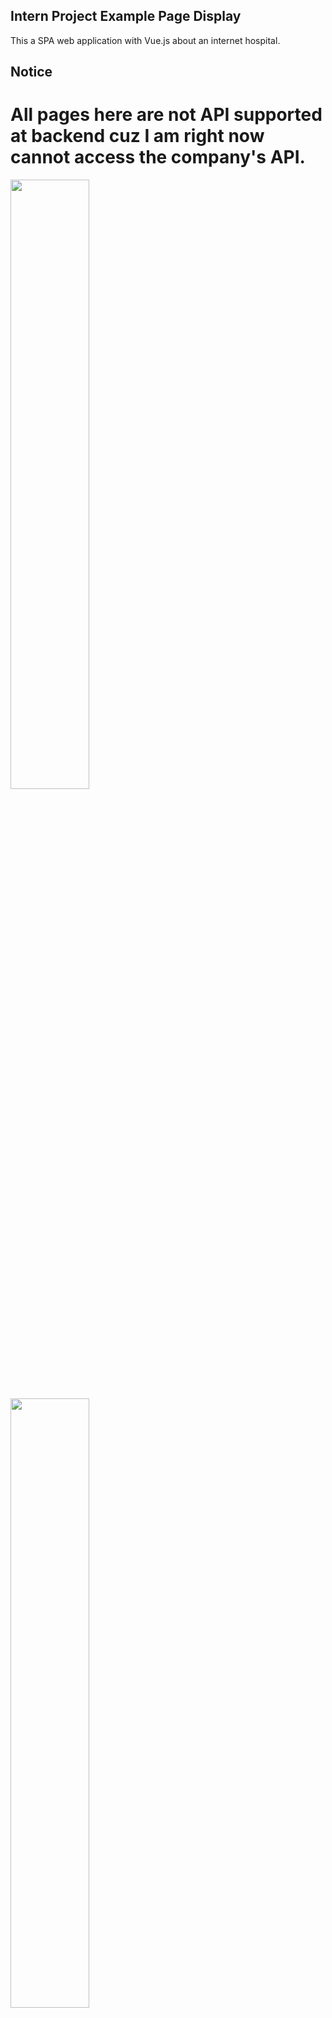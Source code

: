 ## Intern Project Example Page Display
This a SPA web application with Vue.js about an internet hospital.
## Notice
# All pages here are not API supported at backend cuz I am right now cannot access the company's API.
<img src="https://kaiwenji.github.io/pocket-hospital/dist/example1.png" height="50%" width="50%">
<img src="https://kaiwenji.github.io/pocket-hospital/dist/example2.png" height="50%" width="50%">
<img src="https://kaiwenji.github.io/pocket-hospital/dist/example3.png" height="50%" width="50%">


